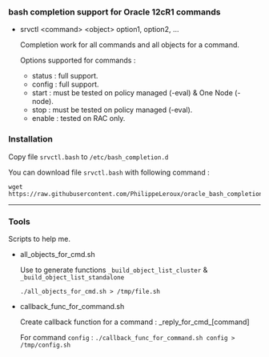 ### bash completion support for Oracle 12cR1 commands

* srvctl \<command\> \<object\> option1, option2, ...

	Completion work for all commands and all objects for a command.

	Options supported for commands :
	* status : full support.
	* config : full support.
	* start : must be tested on policy managed (-eval) & One Node (-node).
	* stop : must be tested on policy managed (-eval).
	* enable : tested on RAC only.

### Installation
Copy file `srvctl.bash` to `/etc/bash_completion.d`

You can download file `srvctl.bash` with following command :
```
wget https://raw.githubusercontent.com/PhilippeLeroux/oracle_bash_completion/master/srvctl.bash
```

--------------------------------------------------------------------------------

### Tools
Scripts to help me.

* all_objects_for_cmd.sh

	Use to generate functions `_build_object_list_cluster` & `_build_object_list_standalone`

	```
	./all_objects_for_cmd.sh > /tmp/file.sh
	```

* callback_func_for_command.sh

	Create callback function for a command : \_reply_for_cmd_[command]

	For command `config` : `./callback_func_for_command.sh config > /tmp/config.sh`
